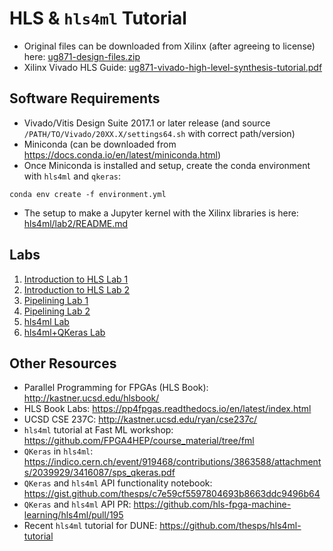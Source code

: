 # HLS & `hls4ml` Tutorial

- Original files can be downloaded from Xilinx (after agreeing to license) here: [ug871-design-files.zip](https://www.xilinx.com/cgi-bin/docs/ctdoc?cid=026f56e2-0a0f-4986-aeb7-e92917398939;d=ug871-design-files.zip)
- Xilinx Vivado HLS Guide: [ug871-vivado-high-level-synthesis-tutorial.pdf](ug871-vivado-high-level-synthesis-tutorial.pdf)

## Software Requirements

- Vivado/Vitis Design Suite 2017.1 or later release (and source `/PATH/TO/Vivado/20XX.X/settings64.sh` with correct path/version)
- Miniconda (can be downloaded from https://docs.conda.io/en/latest/miniconda.html)
- Once Miniconda is installed and setup, create the conda environment with `hls4ml` and `qkeras`:
```
conda env create -f environment.yml
```
- The setup to make a Jupyter kernel with the Xilinx libraries is here: [hls4ml/lab2/README.md](hls4ml/lab2/README.md)

## Labs

1. [Introduction to HLS Lab 1](Introduction/lab1/README.md)
1. [Introduction to HLS Lab 2](Introduction/lab2/README.md)
1. [Pipelining Lab 1](Design_Optimization/lab1/README.md)
1. [Pipelining Lab 2](Design_Optimization/lab2/README.md)
1. [hls4ml Lab](hls4ml/lab1/README.md)
1. [hls4ml+QKeras Lab](hls4ml/lab2/README.md)

## Other Resources 

- Parallel Programming for FPGAs (HLS Book): http://kastner.ucsd.edu/hlsbook/
- HLS Book Labs: https://pp4fpgas.readthedocs.io/en/latest/index.html
- UCSD CSE 237C: http://kastner.ucsd.edu/ryan/cse237c/
- `hls4ml` tutorial at Fast ML workshop: https://github.com/FPGA4HEP/course_material/tree/fml
- `QKeras` in `hls4ml`: https://indico.cern.ch/event/919468/contributions/3863588/attachments/2039929/3416087/sps_qkeras.pdf
- `QKeras` and `hls4ml` API functionality notebook: https://gist.github.com/thesps/c7e59cf5597804693b8663ddc9496b64
- `QKeras` and `hls4ml` API PR: https://github.com/hls-fpga-machine-learning/hls4ml/pull/195
- Recent `hls4ml` tutorial for DUNE: https://github.com/thesps/hls4ml-tutorial
